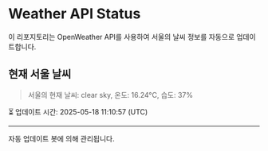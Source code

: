 
# Weather API Status

이 리포지토리는 OpenWeather API를 사용하여 서울의 날씨 정보를 자동으로 업데이트합니다.

## 현재 서울 날씨
> 서울의 현재 날씨: clear sky, 온도: 16.24°C, 습도: 37%

⏳ 업데이트 시간: 2025-05-18 11:10:57 (UTC)

---
자동 업데이트 봇에 의해 관리됩니다.
